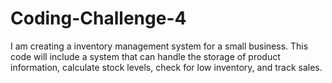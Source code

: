 # Coding-Challenge-4

I am creating a inventory management system for a small business. This code will include a system that can handle the storage of product information, calculate stock levels, check for low inventory, and track sales. 
